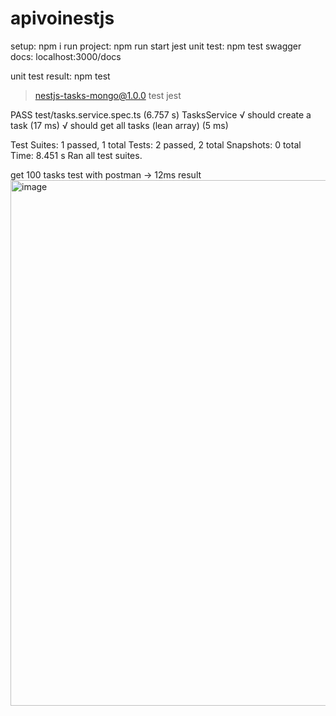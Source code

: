 # apivoinestjs

setup: npm i
run project: npm run start
jest unit test: npm test
swagger docs: localhost:3000/docs

unit test result:
npm test

> nestjs-tasks-mongo@1.0.0 test
> jest

 PASS  test/tasks.service.spec.ts (6.757 s)
  TasksService
    √ should create a task (17 ms)
    √ should get all tasks (lean array) (5 ms)

Test Suites: 1 passed, 1 total
Tests:       2 passed, 2 total
Snapshots:   0 total
Time:        8.451 s
Ran all test suites.


get 100 tasks test with postman -> 12ms result
<img width="1354" height="841" alt="image" src="https://github.com/user-attachments/assets/bee5112e-88ba-4d56-83a7-75e660c855ab" />
